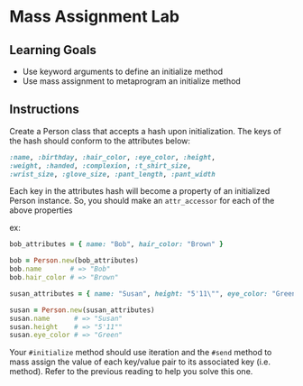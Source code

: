 # Mass Assignment Lab

## Learning Goals

- Use keyword arguments to define an initialize method
- Use mass assignment to metaprogram an initialize method

## Instructions

Create a Person class that accepts a hash upon initialization. The keys of the
hash should conform to the attributes below:

```ruby
:name, :birthday, :hair_color, :eye_color, :height,
:weight, :handed, :complexion, :t_shirt_size,
:wrist_size, :glove_size, :pant_length, :pant_width
```

Each key in the attributes hash will become a property of an initialized
Person instance. So, you should make an `attr_accessor` for each of the above
properties

ex:

```ruby
bob_attributes = { name: "Bob", hair_color: "Brown" }

bob = Person.new(bob_attributes)
bob.name       # => "Bob"
bob.hair_color # => "Brown"

susan_attributes = { name: "Susan", height: "5'11\"", eye_color: "Green" }

susan = Person.new(susan_attributes)
susan.name      # => "Susan"
susan.height    # => "5'11""
susan.eye_color # => "Green"
```

Your `#initialize` method should use iteration and the `#send` method to mass
assign the value of each key/value pair to its associated key (i.e. method).
Refer to the previous reading to help you solve this one.
